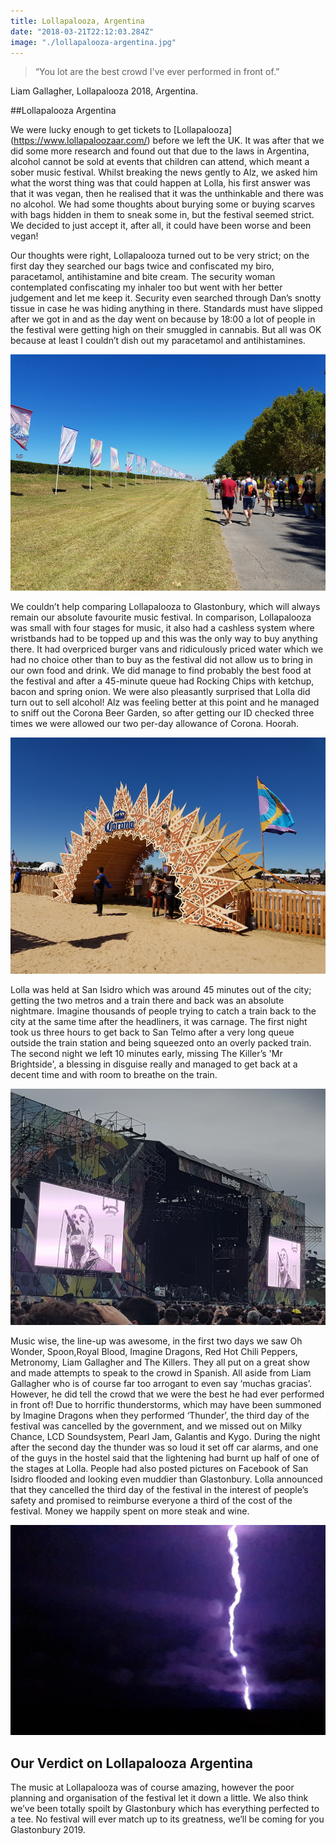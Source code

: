 ```yaml
---
title: Lollapalooza, Argentina
date: "2018-03-21T22:12:03.284Z"
image: "./lollapalooza-argentina.jpg"
---
```


>“You lot are the best crowd I've ever performed in front of.”

Liam Gallagher, Lollapalooza 2018, Argentina.

##Lollapalooza Argentina

We were lucky enough to get tickets to [Lollapalooza] (https://www.lollapaloozaar.com/) before we left the UK. It was after that we did some more research and found out that due to the laws in Argentina, alcohol cannot be sold at events that children can attend, which meant a sober music festival. Whilst breaking the news gently to Alz, we asked him what the worst thing was that could happen at Lolla, his first answer was that it was vegan, then he realised that it was the unthinkable and there was no alcohol. We had some thoughts about burying some or buying scarves with bags hidden in them to sneak some in, but the festival seemed strict. We decided to just accept it, after all, it could have been worse and been vegan!

Our thoughts were right, Lollapalooza turned out to be very strict; on the first day they searched our bags twice and confiscated my biro, paracetamol, antihistamine and bite cream. The security woman contemplated confiscating my inhaler too but went with her better judgement and let me keep it. Security even searched through Dan’s snotty tissue in case he was hiding anything in there. Standards must have slipped after we got in and as the day went on because by 18:00 a lot of people in the festival were getting high on their smuggled in cannabis. But all was OK because at least I couldn’t dish out my paracetamol and antihistamines.

![Lollapalooza Festival](./lollapalooza-festival.jpg "Lollapalooza Festival")

We couldn’t help comparing Lollapalooza to Glastonbury, which will always remain our absolute favourite music festival. In comparison, Lollapalooza was small with four stages for music, it also had a cashless system where wristbands had to be topped up and this was the only way to buy anything there. It had overpriced burger vans and ridiculously priced water which we had no choice other than to buy as the festival did not allow us to bring in our own food and drink. We did manage to find probably the best food at the festival and after a 45-minute queue had Rocking Chips with ketchup, bacon and spring onion. We were also pleasantly surprised that Lolla did turn out to sell alcohol! Alz was feeling better at this point and he managed to sniff out the Corona Beer Garden, so after getting our ID checked three times we were allowed our two per-day allowance of Corona. Hoorah.

![Corona Beer Garden](./corona-beer-garden.jpg "Corona Beer Garden")

Lolla was held at San Isidro which was around 45 minutes out of the city; getting the two metros and a train there and back was an absolute nightmare. Imagine thousands of people trying to catch a train back to the city at the same time after the headliners, it was carnage. The first night took us three hours to get back to San Telmo after a very long queue outside the train station and being squeezed onto an overly packed train. The second night we left 10 minutes early, missing The Killer’s 'Mr Brightside', a blessing in disguise really and managed to get back at a decent time and with room to breathe on the train.

![Liam Gallagher](./liam-gallagher.jpg "Liam Gallagher")

Music wise, the line-up was awesome, in the first two days we saw Oh Wonder, Spoon,Royal Blood, Imagine Dragons, Red Hot Chili Peppers, Metronomy, Liam Gallagher and The Killers. They all put on a great show and made attempts to speak to the crowd in Spanish. All aside from Liam Gallagher who is of course far too arrogant to even say ‘muchas gracias’. However, he did tell the crowd that we were the best he had ever performed in front of! Due to horrific thunderstorms, which may have been summoned by Imagine Dragons when they performed ‘Thunder’, the third day of the festival was cancelled by the government, and we missed out on Milky Chance, LCD Soundsystem, Pearl Jam, Galantis and Kygo. During the night after the second day the thunder was so loud it set off car alarms, and one of the guys in the hostel said that the lightening had burnt up half of one of the stages at Lolla. People had also posted pictures on Facebook of San Isidro flooded and looking even muddier than Glastonbury. Lolla announced that they cancelled the third day of the festival in the interest of people’s safety and promised to reimburse everyone a third of the cost of the festival. Money we happily spent on more steak and wine.

![Lightening](./lightening.jpg "Lightening")

## Our Verdict on Lollapalooza Argentina
The music at Lollapalooza was of course amazing, however the poor planning and organisation of the festival let it down a little. We also think we’ve been totally spoilt by Glastonbury which has everything perfected to a tee. No festival will ever match up to its greatness, we’ll be coming for you Glastonbury 2019.